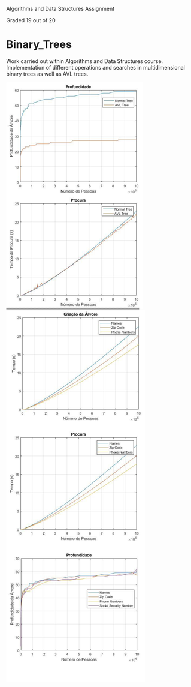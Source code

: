 Algorithms and Data Structures Assignment 

Graded 19 out of 20


# Binary_Trees

Work carried out within Algorithms and Data Structures course.
Implementation of different operations and searches in multidimensional binary trees as well as AVL trees.

<img src="results/plot2.png">

<img src="results/plot1.png">


